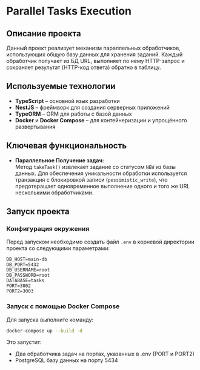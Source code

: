 # Parallel Tasks Execution

## Описание проекта

Данный проект реализует механизм параллельных обработчиков, использующих общую базу данных для хранения заданий. Каждый обработчик получает из БД URL, выполняет по нему HTTP-запрос и сохраняет результат (HTTP-код ответа) обратно в таблицу.

## Используемые технологии

- **TypeScript** – основной язык разработки
- **NestJS** – фреймворк для создания серверных приложений
- **TypeORM** – ORM для работы с базой данных
- **Docker** и **Docker Compose** – для контейнеризации и упрощённого развертывания

## Ключевая функциональность

- **Параллельное Получение задач:**  
  Метод `takeTask()` извлекает задание со статусом `NEW` из базы данных. Для обеспечения уникальности обработки используется транзакция с блокировкой записи (`pessimistic_write`), что предотвращает одновременное выполнение одного и того же URL несколькими обработчиками.


## Запуск проекта

### Конфигурация окружения

Перед запуском необходимо создать файл `.env` в корневой директории проекта со следующими параметрами:

```env
DB_HOST=main-db
DB_PORT=5432
DB_USERNAME=root
DB_PASSWORD=root
DATABASE=tasks
PORT=3002
PORT2=3003
```

### Запуск с помощью Docker Compose

Для запуска выполните команду:
```bash
docker-compose up --build -d
```

Это запустит:
- Два обработчика задач на портах, указанных в .env (PORT и PORT2)
- PostgreSQL базу данных на порту 5434

